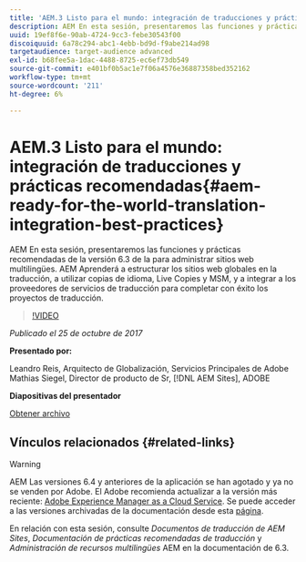 ```yaml
---
title: 'AEM.3 Listo para el mundo: integración de traducciones y prácticas recomendadas'
description: AEM En esta sesión, presentaremos las funciones y prácticas recomendadas de la versión 6.3 de la para administrar sitios web multilingües. AEM Aprenderá a estructurar los sitios web globales en la traducción, a utilizar copias de idioma, Live Copies y MSM, y a integrar a los proveedores de servicios de traducción para completar con éxito los proyectos de traducción.
uuid: 19ef8f6e-90ab-4724-9cc3-febe30543f00
discoiquuid: 6a78c294-abc1-4ebb-bd9d-f9abe214ad98
targetaudience: target-audience advanced
exl-id: b68fee5a-1dac-4488-8725-ec6ef73db549
source-git-commit: e401bf0b5ac1e7f06a4576e36887358bed352162
workflow-type: tm+mt
source-wordcount: '211'
ht-degree: 6%

---
```


# AEM.3 Listo para el mundo: integración de traducciones y prácticas recomendadas{#aem-ready-for-the-world-translation-integration-best-practices}

AEM En esta sesión, presentaremos las funciones y prácticas recomendadas de la versión 6.3 de la para administrar sitios web multilingües. AEM Aprenderá a estructurar los sitios web globales en la traducción, a utilizar copias de idioma, Live Copies y MSM, y a integrar a los proveedores de servicios de traducción para completar con éxito los proyectos de traducción.

>[!VIDEO](https://video.tv.adobe.com/v/21532/?quality=9)

*Publicado el 25 de octubre de 2017*

**Presentado por:**

Leandro Reis, Arquitecto de Globalización, Servicios Principales de Adobe\
Mathias Siegel, Director de producto de Sr, [!DNL AEM Sites], ADOBE

**Diapositivas del presentador**

[Obtener archivo](assets/immerse-2017-translationpresentation-rev1.pdf)

## Vínculos relacionados {#related-links}

>[!WARNING]
>
>AEM Las versiones 6.4 y anteriores de la aplicación se han agotado y ya no se venden por Adobe.  El Adobe recomienda actualizar a la versión más reciente: [Adobe Experience Manager as a Cloud Service](https://experienceleague.adobe.com/docs/experience-manager-cloud-service.html?lang=es).  Se puede acceder a las versiones archivadas de la documentación desde esta [página](https://experienceleague.adobe.com/docs/experience-manager-release-information/aem-release-updates/previous-updates/aem-previous-versions.html?lang=es).
>
>En relación con esta sesión, consulte *Documentos de traducción de AEM Sites*, *Documentación de prácticas recomendadas de traducción* y *Administración de recursos multilingües* AEM en la documentación de 6.3.
